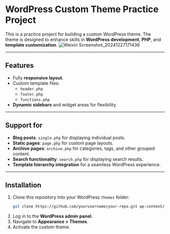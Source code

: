 
# **WordPress Custom Theme Practice Project**

This is a practice project for building a custom WordPress theme. The theme is designed to enhance skills in **WordPress development**, **PHP**, and **template customization**.
![Weixin Screenshot_20241227171436](https://github.com/user-attachments/assets/1ebc7645-f405-462e-ae13-cfb63c04ea88)

---

## **Features**
- Fully **responsive layout**.
- Custom template files:
  - `header.php`
  - `footer.php`
  - `functions.php`
- **Dynamic sidebars** and widget areas for flexibility.

---

## **Support for**
- **Blog posts**: `single.php` for displaying individual posts.
- **Static pages**: `page.php` for custom page layouts.
- **Archive pages**: `archive.php` for categories, tags, and other grouped content.
- **Search functionality**: `search.php` for displaying search results.
- **Template hierarchy integration** for a seamless WordPress experience.

---

## **Installation**
1. Clone this repository into your WordPress `themes` folder:
   ```bash
   git clone https://github.com/yourusername/your-repo.git wp-content/themes/your-theme-name
   ```
2. Log in to the **WordPress admin panel**.
3. Navigate to **Appearance > Themes**.
4. Activate the custom theme.

 
